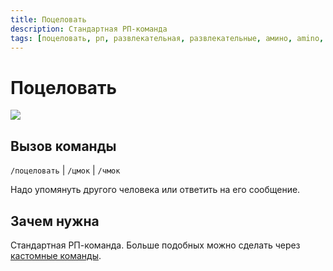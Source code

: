 ```yaml
---
title: Поцеловать
description: Стандартная РП-команда
tags: [поцеловать, рп, развлекательная, развлекательные, амино, amino, команда, команды]
---
```


# Поцеловать

![](https://img.shields.io/badge/тип_команды-развлекательная-blue?style=for-the-badge)

## Вызов команды

`/поцеловать` | `/цмок` | `/чмок`

Надо упомянуть другого человека или ответить на его сообщение.

## Зачем нужна

Стандартная РП-команда. Больше подобных можно сделать через [кастомные команды](./custom_command.md).
